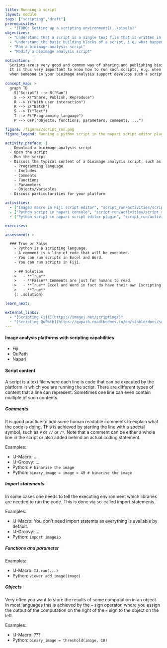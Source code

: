 ```yaml
---
title: Running a script
layout: module
tags: ["scripting","draft"]
prerequisites:
  - "[TODO: Setting up a scripting environment](../pixels)"
objectives:
  - "Understand that a script is a single text file that is written in a specific scripting language"
  - "Understand the basic building blocks of a script, i.e. what happens in each line"
  - "Run a bioimage analysis script"
  - "Modify a bioimage analysis script"

motivation: |
  Scripts are a very good and common way of sharing and publishing bioimage analysis workflows.
  It is thus very important to know how to run such scripts, e.g. when you find one in a publication or 
  when someone in your bioimage analysis support develops such a script for you.
  
concept_map: >
  graph TD
    S("Script") --> R("Run")
    S --> X("Share, Publish, Reproduce")
    R --> Y("With user interaction")
    R --> Z("Batch")
    S --> T("Text")
    T --> P("Programming language")
    P --> OFP("Objects, functions, parameters, comments, ...")

figure: /figures/script_run.png
figure_legend: Running a python script in the napari script editor plugin.

activity_preface: |
  - Download a bioimage analysis script
  - Open the script
  - Run the script
  - Discuss the typical content of a bioimage analysis script, such as:
    - Programming language
    - Includes
    - Comments
    - Functions
    - Parameters
    - Objects/Variables
  - Discuss particularities for your platform

activities:
  - ["ImageJ macro in Fiji script editor", "script_run/activities/script_run_fiji_imagej_macro.md", "markdown"]
  - ["Python script in napari console", "script_run/activities/script_run_napari_terminal.md", "markdown"]
  - ["Python script in napari script editor plugin", "script_run/activities/script_run_napari_script_editor.md", "markdown"]

exercises:

assessment: >

  ### True or False
    - Python is a scripting language. 
    - A comment is a line of code that will be executed.
    - You can run scripts in Excel and Word.
    - You can run scripts in Fiji.
    
    > ## Solution
    >   - **True**
    >   - **False** Comments are just for humans to read.
    >   - **True** Excel and Word in fact do have their own [scripting capabilities}(https://support.microsoft.com/en-us/office/introduction-to-office-scripts-in-excel-9fbe283d-adb8-4f13-a75b-a81c6baf163a)
    >   - **True**
    {: .solution}

learn_next:

external_links:
  - "[Scripting Fiji](https://imagej.net/scripting/)"
  - "[Scripting QuPath](https://qupath.readthedocs.io/en/stable/docs/scripting/overview.html)"
---
```


#### Image analysis platforms with scripting capabilities

- Fiji
- QuPath
- Napari

#### Script content

A script is a text file where each line is code that can be executed by the platform in which you are running the script. There are different types of content that a line can represent. Sometimes one line can even contain multiple of such contents.

##### Comments

It is good practice to add some human readable comments to explain what the code is doing.
This is achieved by starting the line with a special symbol, such as `#` or `//` or `/*`.
Note that a comment can be either a whole line in the script or also added behind an actual coding statement.

Examples:
- IJ-Macro: ...
- IJ-Groovy: ...
- Python: `# binarise the image`
- Python: `binary_image = image > 49 # binarise the image`


##### Import statements

In some cases one needs to tell the executing environment which libraries are needed to run the code. This is done via so-called import statements.

Examples:
- IJ-Macro: You don't need import statemts as everything is available by default.
- IJ-Groovy: ...
- Python: `import imageio`


##### Functions and parameter

Examples:
- IJ-Macro: `IJ.run(...)`
- Python: `viewer.add_image(image)`


##### Objects

Very often you want to store the results of some computation in an object. In most languages this is achieved by the `=` sign operator, where you assign the output of the computation on the right of the `=` sign to the object on the left.

Examples:
- IJ-Macro: ???
- Python: `binary_image = threshold(image, 10)`
